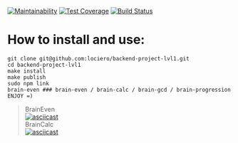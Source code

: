 [![Maintainability](https://api.codeclimate.com/v1/badges/9d21296a3bfc6fcd5503/maintainability)](https://codeclimate.com/github/lociero/backend-project-lvl1/maintainability)
[![Test Coverage](https://api.codeclimate.com/v1/badges/9d21296a3bfc6fcd5503/test_coverage)](https://codeclimate.com/github/lociero/backend-project-lvl1/test_coverage)
[![Build Status](https://travis-ci.org/lociero/backend-project-lvl1.svg?branch=master)](https://travis-ci.org/lociero/backend-project-lvl1)  
# How to install and use:  
```
git clone git@github.com:lociero/backend-project-lvl1.git
cd backend-project-lvl1
make install
make publish
sudo npm link
brain-even ### brain-even / brain-calc / brain-gcd / brain-progression
ENJOY =)
```
> BrainEven  
[![asciicast](https://asciinema.org/a/iF4cISeRhusmxOlJZQNbSfSH2.svg)](https://asciinema.org/a/iF4cISeRhusmxOlJZQNbSfSH2)  
> BrainCalc  
[![asciicast](https://asciinema.org/a/8bR3yhxoj5ipSAf5PgEFbJm92.svg)](https://asciinema.org/a/8bR3yhxoj5ipSAf5PgEFbJm92)